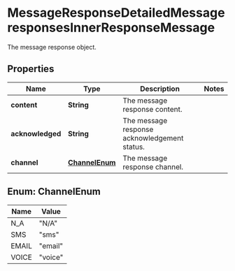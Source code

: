 

# MessageResponseDetailedMessageresponsesInnerResponseMessage

The message response object.

## Properties

| Name | Type | Description | Notes |
|------------ | ------------- | ------------- | -------------|
|**content** | **String** | The message response content. |  |
|**acknowledged** | **String** | The message response acknowledgement status. |  |
|**channel** | [**ChannelEnum**](#ChannelEnum) | The message response channel. |  |



## Enum: ChannelEnum

| Name | Value |
|---- | -----|
| N_A | &quot;N/A&quot; |
| SMS | &quot;sms&quot; |
| EMAIL | &quot;email&quot; |
| VOICE | &quot;voice&quot; |



